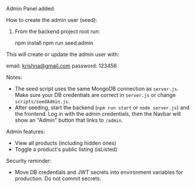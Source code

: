 Admin Panel added

How to create the admin user (seed):

1) From the backend project root run:

   npm install
   npm run seed:admin

This will create or update the admin user with:

email: krishna@gmail.com
password: 123456

Notes:
- The seed script uses the same MongoDB connection as `server.js`. Make sure your DB credentials are correct in `server.js` or change `scripts/seedAdmin.js`.
- After seeding, start the backend (`npm run start` or `node server.js`) and the frontend. Log in with the admin credentials, then the Navbar will show an "Admin" button that links to `/admin`.

Admin features:
- View all products (including hidden ones)
- Toggle a product's public listing (isListed)

Security reminder:
- Move DB credentials and JWT secrets into environment variables for production. Do not commit secrets.
